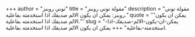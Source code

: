 +++
author = "توني روبنز"
title = "مقولة توني روبنز"
description = "مقولة توني روبنز: يمكن ان يكون الالم صديقك اذا استخدمته بفاعلية."
quote = '''يمكن ان يكون الالم صديقك اذا استخدمته بفاعلية.''' 
slug = "يمكن-ان-يكون-الالم-صديقك-اذا-استخدمته-بفاعلية"
+++
يمكن ان يكون الالم صديقك اذا استخدمته بفاعلية.
